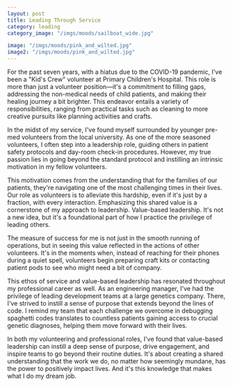 ```yaml
---
layout: post
title: Leading Through Service
category: leading
category_image: "/imgs/moods/sailboat_wide.jpg"

image: "/imgs/moods/pink_and_wilted.jpg"
image2: "/imgs/moods/pink_and_wilted.jpg"
---
```


For the past seven years, with a hiatus due to the COVID-19 pandemic, I've been a "Kid's Crew" volunteer at Primary Children's Hospital. This role is more than just a volunteer position—it's a commitment to filling gaps, addressing the non-medical needs of child patients, and making their healing journey a bit brighter. This endeavor entails a variety of responsibilities, ranging from practical tasks such as cleaning to more creative pursuits like planning activities and crafts.

In the midst of my service, I've found myself surrounded by younger pre-med volunteers from the local university. As one of the more seasoned volunteers, I often step into a leadership role, guiding others in patient safety protocols and day-room check-in procedures. However, my true passion lies in going beyond the standard protocol and instilling an intrinsic motivation in my fellow volunteers.

This motivation comes from the understanding that for the families of our patients, they're navigating one of the most challenging times in their lives. Our role as volunteers is to alleviate this hardship, even if it's just by a fraction, with every interaction. Emphasizing this shared value is a cornerstone of my approach to leadership. Value-based leadership. It's not a new idea, but it's a foundational part of how I practice the privilege of leading others.

The measure of success for me is not just in the smooth running of operations, but in seeing this value reflected in the actions of other volunteers. It's in the moments when, instead of reaching for their phones during a quiet spell, volunteers begin preparing craft kits or contacting patient pods to see who might need a bit of company.

This ethos of service and value-based leadership has resonated throughout my professional career as well. As an engineering manager, I've had the privilege of leading development teams at a large genetics company. There, I've strived to instill a sense of purpose that extends beyond the lines of code. I remind my team that each challenge we overcome in debugging spaghetti codes translates to countless patients gaining access to crucial genetic diagnoses, helping them move forward with their lives.

In both my volunteering and professional roles, I've found that value-based leadership can instill a deep sense of purpose, drive engagement, and inspire teams to go beyond their routine duties. It's about creating a shared understanding that the work we do, no matter how seemingly mundane, has the power to positively impact lives. And it's this knowledge that makes what I do my dream job.